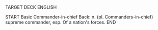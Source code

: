 TARGET DECK
ENGLISH

START
Basic
Commander-in-chief
Back: n. (pl. Commanders-in-chief) supreme commander, esp. Of a nation's forces.
END
